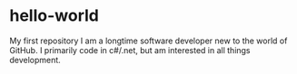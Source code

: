 # hello-world
My first repository
I am a longtime software developer new to the world of GitHub.  I primarily code in c#/.net, but am interested in all things development.
